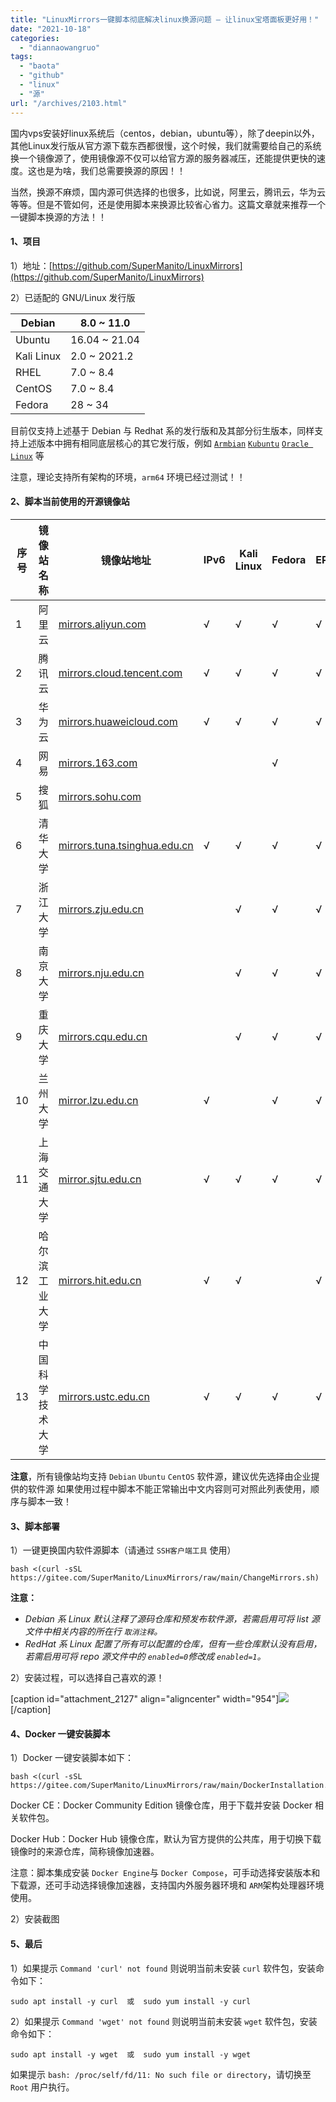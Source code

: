 ```yaml
---
title: "LinuxMirrors一键脚本彻底解决linux换源问题 – 让linux宝塔面板更好用！"
date: "2021-10-18"
categories: 
  - "diannaowangruo"
tags: 
  - "baota"
  - "github"
  - "linux"
  - "源"
url: "/archives/2103.html"
---
```


国内vps安装好linux系统后（centos，debian，ubuntu等），除了deepin以外，其他Linux发行版从官方源下载东西都很慢，这个时候，我们就需要给自己的系统换一个镜像源了，使用镜像源不仅可以给官方源的服务器减压，还能提供更快的速度。这也是为啥，我们总需要换源的原因！！

当然，换源不麻烦，国内源可供选择的也很多，比如说，阿里云，腾讯云，华为云等等。但是不管如何，还是使用脚本来换源比较省心省力。这篇文章就来推荐一个一键脚本换源的方法！！

#### 1、项目

1）地址：[](https://github.com/SuperManito/LinuxMirrors)[](https://github.com/SuperManito/LinuxMirrors)[](https://github.com/SuperManito/LinuxMirrors)[https://github.com/SuperManito/LinuxMirrors](https://github.com/SuperManito/LinuxMirrors)

2）已适配的 GNU/Linux 发行版

| Debian | 8.0 ~ 11.0 |
| --- | --- |
| Ubuntu | 16.04 ~ 21.04 |
| Kali Linux | 2.0 ~ 2021.2 |
| RHEL | 7.0 ~ 8.4 |
| CentOS | 7.0 ~ 8.4 |
| Fedora | 28 ~ 34 |

目前仅支持上述基于 Debian 与 Redhat 系的发行版和及其部分衍生版本，同样支持上述版本中拥有相同底层核心的其它发行版，例如 [`Armbian`](https://www.armbian.com/) [`Kubuntu`](https://kubuntu.org/) [`Oracle Linux`](https://www.oracle.com/cn/technical-resources) 等

注意，理论支持所有架构的环境，`arm64` 环境已经过测试！！

#### 2、脚本当前使用的开源镜像站

| 序号 | 镜像站名称 | 镜像站地址 | IPv6 | Kali Linux | Fedora | EPEL |
| --- | --- | --- | --- | --- | --- | --- |
| 1 | 阿里云 | [mirrors.aliyun.com](https://developer.aliyun.com/special/mirrors/notice) | √ | √ | √ | √ |
| 2 | 腾讯云 | [mirrors.cloud.tencent.com](https://mirrors.cloud.tencent.com/) | √ | √ | √ | √ |
| 3 | 华为云 | [mirrors.huaweicloud.com](https://mirrors.huaweicloud.com/) | √ | √ | √ | √ |
| 4 | 网易 | [mirrors.163.com](https://mirrors.163.com/) |  |  | √ |  |
| 5 | 搜狐 | [mirrors.sohu.com](https://mirrors.sohu.com/) |  |  |  |  |
| 6 | 清华大学 | [mirrors.tuna.tsinghua.edu.cn](https://mirrors.tuna.tsinghua.edu.cn/) | √ | √ | √ | √ |
| 7 | 浙江大学 | [mirrors.zju.edu.cn](https://mirrors.zju.edu.cn/) |  | √ | √ | √ |
| 8 | 南京大学 | [mirrors.nju.edu.cn](https://mirrors.nju.edu.cn/) |  | √ | √ | √ |
| 9 | 重庆大学 | [mirrors.cqu.edu.cn](https://mirrors.cqu.edu.cn/) |  | √ | √ | √ |
| 10 | 兰州大学 | [mirror.lzu.edu.cn](https://mirror.lzu.edu.cn/) | √ |  | √ | √ |
| 11 | 上海交通大学 | [mirror.sjtu.edu.cn](https://mirror.sjtu.edu.cn/) | √ | √ | √ | √ |
| 12 | 哈尔滨工业大学 | [mirrors.hit.edu.cn](https://mirrors.hit.edu.cn/) | √ | √ |  | √ |
| 13 | 中国科学技术大学 | [mirrors.ustc.edu.cn](https://mirrors.ustc.edu.cn/) | √ | √ | √ | √ |

**注意**，所有镜像站均支持 `Debian` `Ubuntu` `CentOS` 软件源，建议优先选择由企业提供的软件源 如果使用过程中脚本不能正常输出中文内容则可对照此列表使用，顺序与脚本一致！

#### 3、脚本部署

1）一键更换国内软件源脚本（请通过 `SSH客户端工具` 使用）

```
bash <(curl -sSL https://gitee.com/SuperManito/LinuxMirrors/raw/main/ChangeMirrors.sh)
```

**注意：**

- _Debian 系 Linux 默认注释了源码仓库和预发布软件源，若需启用可将 list 源文件中相关内容的所在行 `取消注释`。_
- _RedHat 系 Linux 配置了所有可以配置的仓库，但有一些仓库默认没有启用，若需启用可将 repo 源文件中的 `enabled=0`修改成 `enabled=1`。_

2）安装过程，可以选择自己喜欢的源！

\[caption id="attachment\_2127" align="aligncenter" width="954"\][![](https://img-cloud.zhoujie218.top/wp-content/uploads/2021/11/20211101044652846.png)](https://img-cloud.zhoujie218.top/wp-content/uploads/2021/11/20211101044652846.png) \[/caption\]

#### 4、Docker 一键安装脚本

1）Docker 一键安装脚本如下：

```
bash <(curl -sSL https://gitee.com/SuperManito/LinuxMirrors/raw/main/DockerInstallation.sh)
```

Docker CE：Docker Community Edition 镜像仓库，用于下载并安装 Docker 相关软件包。

Docker Hub：Docker Hub 镜像仓库，默认为官方提供的公共库，用于切换下载镜像时的来源仓库，简称镜像加速器。

注意：脚本集成安装 `Docker Engine`与 `Docker Compose`，可手动选择安装版本和下载源，还可手动选择镜像加速器，支持国内外服务器环境和 `ARM`架构处理器环境使用。

2）安装截图

#### 5、最后

1）如果提示 `Command 'curl' not found` 则说明当前未安装 `curl` 软件包，安装命令如下：

```
sudo apt install -y curl  或  sudo yum install -y curl
```

2）如果提示 `Command 'wget' not found` 则说明当前未安装 `wget` 软件包，安装命令如下：

```
sudo apt install -y wget  或  sudo yum install -y wget
```

如果提示 `bash: /proc/self/fd/11: No such file or directory`，请切换至 `Root` 用户执行。

